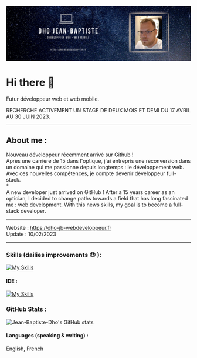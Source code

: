  <img src="github-banniere-jb.webp" alt="banniere" width="100%" height="25%"> 

# Hi there 👋

Futur développeur web et web mobile.

RECHERCHE ACTIVEMENT UN STAGE DE DEUX MOIS ET DEMI DU 17 AVRIL AU 30 JUIN 2023.
***
## About me :

Nouveau développeur récemment arrivé sur Github !<br>
Après une carrière de 15 dans l'optique, j'ai entrepris une reconversion dans un domaine qui me passionne depuis longtemps : le développement web.<br>
Avec ces nouvelles compétences, je compte devenir développeur full-stack.<br>
*<br>
A new developer just arrived on GitHub !
After a 15 years career as an optician, I decided to change paths towards a field that has long fascinated me : web development.
With this news skills, my goal is to become a full-stack developer.
***
Website : https://dho-jb-webdeveloppeur.fr<br>
Update : 10/02/2023
***
### Skills (dailies improvements :wink: ):

[![My Skills](https://skillicons.dev/icons?i=js,html,css,bootstrap,sass,jquery,nodejs,mariadb,php,wordpress,figma)](https://skillicons.dev)

#### IDE : 
[![My Skills](https://skillicons.dev/icons?i=vscode)](https://skillicons.dev)

### GitHub Stats :

![Jean-Baptiste-Dho's GitHub stats](https://github-readme-stats.vercel.app/api?username=Jean-Baptiste-Dho&show_icons=true&theme=radical&count_private=true)

#### Languages (speaking & writing) :
English, French

